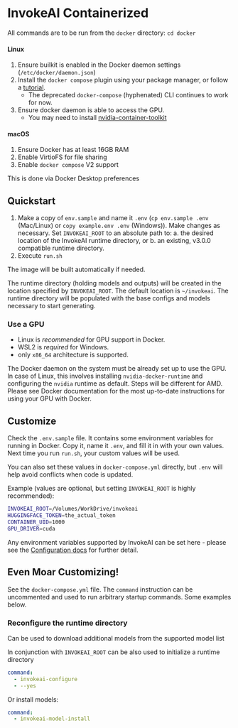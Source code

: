 # InvokeAI Containerized

All commands are to be run from the `docker` directory: `cd docker`

#### Linux

1. Ensure builkit is enabled in the Docker daemon settings (`/etc/docker/daemon.json`)
2. Install the `docker compose` plugin using your package manager, or follow a [tutorial](https://docs.docker.com/compose/install/linux/#install-using-the-repository).
    - The deprecated `docker-compose` (hyphenated) CLI continues to work for now.
3. Ensure docker daemon is able to access the GPU.
    - You may need to install [nvidia-container-toolkit](https://docs.nvidia.com/datacenter/cloud-native/container-toolkit/latest/install-guide.html)

#### macOS

1. Ensure Docker has at least 16GB RAM
2. Enable VirtioFS for file sharing
3. Enable `docker compose` V2 support

This is done via Docker Desktop preferences

## Quickstart

1. Make a copy of `env.sample` and name it `.env` (`cp env.sample .env` (Mac/Linux) or `copy example.env .env` (Windows)). Make changes as necessary. Set `INVOKEAI_ROOT` to an absolute path to:
    a. the desired location of the InvokeAI runtime directory, or
    b. an existing, v3.0.0 compatible runtime directory.
1. Execute `run.sh`

The image will be built automatically if needed.

The runtime directory (holding models and outputs) will be created in the location specified by `INVOKEAI_ROOT`. The default location is `~/invokeai`. The runtime directory will be populated with the base configs and models necessary to start generating.

### Use a GPU

- Linux is *recommended* for GPU support in Docker.
- WSL2 is *required* for Windows.
- only `x86_64` architecture is supported.

The Docker daemon on the system must be already set up to use the GPU. In case of Linux, this involves installing `nvidia-docker-runtime` and configuring the `nvidia` runtime as default. Steps will be different for AMD. Please see Docker documentation for the most up-to-date instructions for using your GPU with Docker.

## Customize

Check the `.env.sample` file. It contains some environment variables for running in Docker. Copy it, name it `.env`, and fill it in with your own values. Next time you run `run.sh`, your custom values will be used.

You can also set these values in `docker-compose.yml` directly, but `.env` will help avoid conflicts when code is updated.

Example (values are optional, but setting `INVOKEAI_ROOT` is highly recommended):

```bash
INVOKEAI_ROOT=/Volumes/WorkDrive/invokeai
HUGGINGFACE_TOKEN=the_actual_token
CONTAINER_UID=1000
GPU_DRIVER=cuda
```

Any environment variables supported by InvokeAI can be set here - please see the [Configuration docs](https://invoke-ai.github.io/InvokeAI/features/CONFIGURATION/) for further detail.

## Even Moar Customizing!

See the `docker-compose.yml` file. The `command` instruction can be uncommented and used to run arbitrary startup commands. Some examples below.

### Reconfigure the runtime directory

Can be used to download additional models from the supported model list

In conjunction with `INVOKEAI_ROOT` can be also used to initialize a runtime directory

```yaml
command:
  - invokeai-configure
  - --yes
```

Or install models:

```yaml
command:
  - invokeai-model-install
```
